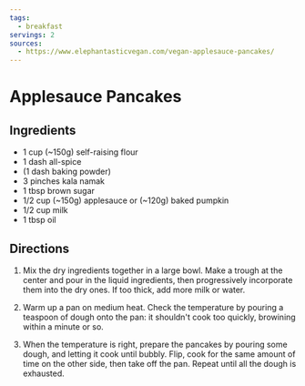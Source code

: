 ```yaml
---
tags:
  - breakfast
servings: 2
sources:
  - https://www.elephantasticvegan.com/vegan-applesauce-pancakes/
---
```


# Applesauce Pancakes

## Ingredients

- 1 cup (~150g) self-raising flour
- 1 dash all-spice
- (1 dash baking powder)
- 3 pinches kala namak
- 1 tbsp brown sugar
- 1/2 cup (~150g) applesauce or (~120g) baked pumpkin
- 1/2 cup milk
- 1 tbsp oil

## Directions

1. Mix the dry ingredients together in a large bowl. Make a trough at the center and pour in the liquid ingredients, then progressively incorporate them into the dry ones. If too thick, add more milk or water.

2. Warm up a pan on medium heat. Check the temperature by pouring a teaspoon of dough onto the pan: it shouldn't cook too quickly, browining within a minute or so.
 
3. When the temperature is right, prepare the pancakes by pouring some dough, and letting it cook until bubbly. Flip, cook for the same amount of time on the other side, then take off the pan. Repeat until all the dough is exhausted.
